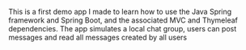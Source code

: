 This is a first demo app  I made to learn how to use the Java Spring framework and Spring Boot, and the associated MVC and Thymeleaf dependencies. The app simulates a local chat group, users can post messages and read all messages created by all users